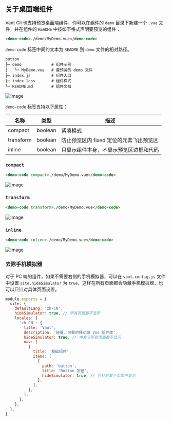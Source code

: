 ## 关于桌面端组件

Vant Cli 也支持预览桌面端组件，你可以在组件的 `demo` 目录下新建一个 `.vue` 文件，并在组件的 `README` 中按如下格式声明要预览的组件：

```html
<demo-code>./demo/MyDemo.vue</demo-code>
```

`demo-code` 标签中间的文本为 `README` 到 `demo` 文件的相对路径。

```
button
├─ demo             # 组件示例
│   └─ MyDemo.vue   # 要预览的 demo 文件
├─ index.js         # 组件入口
├─ index.less       # 组件样式
└─ README.md        # 组件文档
```

![image](https://user-images.githubusercontent.com/5093611/111076378-0e981a00-8527-11eb-8e3f-31f0be7e4021.png)

`demo-code` 标签支持以下属性：

| 名称      | 类型    | 描述                                    |
| --------- | ------- | --------------------------------------- |
| compact   | boolean | 紧凑模式                                |
| transform | boolean | 防止预览区内 fixed 定位的元素飞出预览区 |
| inline    | boolean | 只显示组件本身，不显示预览区边框和代码  |

### `compact`

```html
<demo-code compact>./demo/MyDemo.vue</demo-code>
```

![image](https://user-images.githubusercontent.com/5093611/111076728-77cc5d00-8528-11eb-85f1-e7217344ab14.png)

### `transform`

```html
<demo-code transform>./demo/MyDemo.vue</demo-code>
```

![image](https://user-images.githubusercontent.com/5093611/111076799-d5f94000-8528-11eb-973f-c9d69f91d2a7.png)

### `inline`

```html
<demo-code inline>./demo/MyDemo.vue</demo-code>
```

![image](https://user-images.githubusercontent.com/5093611/111076845-15c02780-8529-11eb-9cfb-76c9b25dc2a2.png)

### 去除手机模拟器

对于 PC 端的组件，如果不需要右侧的手机模拟器，可以在 `vant.config.js` 文件中设置 `site.hideSimulator` 为 `true`，这样在所有页面都会隐藏手机模拟器，也可以只针对具体页面设置。

```js
module.exports = {
  site: {
    defaultLang: 'zh-CN',
    hideSimulator: true, // 所有页面都不显示
    locales: {
      'zh-CN': {
        title: 'Vant',
        description: '轻量、可靠的移动端 Vue 组件库',
        hideSimulator: true, // 中文下所有页面都不显示
        nav: [
          {
            title: '基础组件',
            items: [
              {
                path: 'button',
                title: 'Button 按钮',
                hideSimulator: true, // 只针对某个页面不显示
              },
            ],
          },
        ],
      },
    },
  },
}
```
